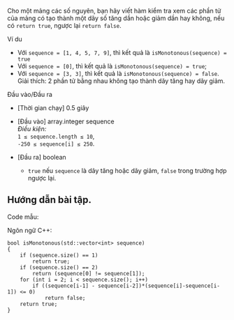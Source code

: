 Cho một mảng các số nguyên, bạn hãy viết hàm kiểm tra xem các phần tử của mảng có tạo thành một dãy số tăng dần hoặc giảm dần hay không, nếu có `return true`, ngược lại `return false`.

Ví du

-   Với `sequence = [1, 4, 5, 7, 9]`, thì kết quả là `isMonotonous(sequence) = true`
-   Với `sequence = [0]`, thì kết quả là `isMonotonous(sequence) = true`;
-   Với `sequence = [3, 3]`, thì kết quả là `isMonotonous(sequence) = false`.\
    Giải thích: 2 phần tử bằng nhau không tạo thành dãy tăng hay dãy giảm.

Đầu vào/Đầu ra

-   [Thời gian chạy] 0.5 giây

-   [Đầu vào] array.integer sequence\
    *Điều kiện:*\
    `1 ≤ sequence.length ≤ 10`,\
    `-250 ≤ sequence[i] ≤ 250`.

-   [Đầu ra] boolean

    -   `true` nếu `sequence` là dãy tăng hoặc dãy giảm, `false` trong trường hợp ngược lại.

Hướng dẫn bài tập.
------------------

Code mẫu:

Ngôn ngữ C++:

```
bool isMonotonous(std::vector<int> sequence)
{
    if (sequence.size() == 1)
        return true;
    if (sequence.size() == 2)
        return (sequence[0] != sequence[1]);
    for (int i = 2; i < sequence.size(); i++)
        if ((sequence[i-1] - sequence[i-2])*(sequence[i]-sequence[i-1]) <= 0)
            return false;
    return true;
}
```